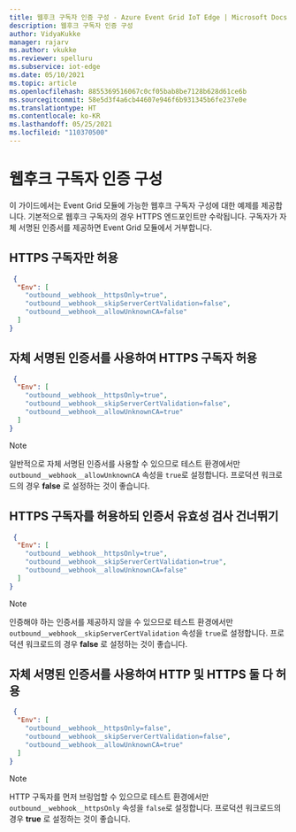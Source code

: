 ```yaml
---
title: 웹후크 구독자 인증 구성 - Azure Event Grid IoT Edge | Microsoft Docs
description: 웹후크 구독자 인증 구성
author: VidyaKukke
manager: rajarv
ms.author: vkukke
ms.reviewer: spelluru
ms.subservice: iot-edge
ms.date: 05/10/2021
ms.topic: article
ms.openlocfilehash: 8855369516067c0cf05bab8be7128b628d61ce6b
ms.sourcegitcommit: 58e5d3f4a6cb44607e946f6b931345b6fe237e0e
ms.translationtype: HT
ms.contentlocale: ko-KR
ms.lasthandoff: 05/25/2021
ms.locfileid: "110370500"
---
```

# <a name="configure-webhook-subscriber-authentication"></a>웹후크 구독자 인증 구성

이 가이드에서는 Event Grid 모듈에 가능한 웹후크 구독자 구성에 대한 예제를 제공합니다. 기본적으로 웹후크 구독자의 경우 HTTPS 엔드포인트만 수락됩니다. 구독자가 자체 서명된 인증서를 제공하면 Event Grid 모듈에서 거부합니다.

## <a name="allow-only-https-subscriber"></a>HTTPS 구독자만 허용

```json
 {
  "Env": [
    "outbound__webhook__httpsOnly=true",
    "outbound__webhook__skipServerCertValidation=false",
    "outbound__webhook__allowUnknownCA=false"
  ]
}
 ```

## <a name="allow-https-subscriber-with-self-signed-certificate"></a>자체 서명된 인증서를 사용하여 HTTPS 구독자 허용

```json
 {
  "Env": [
    "outbound__webhook__httpsOnly=true",
    "outbound__webhook__skipServerCertValidation=false",
    "outbound__webhook__allowUnknownCA=true"
  ]
}
 ```

>[!NOTE]
>일반적으로 자체 서명된 인증서를 사용할 수 있으므로 테스트 환경에서만 `outbound__webhook__allowUnknownCA` 속성을 `true`로 설정합니다. 프로덕션 워크로드의 경우 **false** 로 설정하는 것이 좋습니다.

## <a name="allow-https-subscriber-but-skip-certificate-validation"></a>HTTPS 구독자를 허용하되 인증서 유효성 검사 건너뛰기

```json
 {
  "Env": [
    "outbound__webhook__httpsOnly=true",
    "outbound__webhook__skipServerCertValidation=true",
    "outbound__webhook__allowUnknownCA=false"
  ]
}
 ```

>[!NOTE]
>인증해야 하는 인증서를 제공하지 않을 수 있으므로 테스트 환경에서만 `outbound__webhook__skipServerCertValidation` 속성을 `true`로 설정합니다. 프로덕션 워크로드의 경우 **false** 로 설정하는 것이 좋습니다.

## <a name="allow-both-http-and-https-with-self-signed-certificates"></a>자체 서명된 인증서를 사용하여 HTTP 및 HTTPS 둘 다 허용

```json
 {
  "Env": [
    "outbound__webhook__httpsOnly=false",
    "outbound__webhook__skipServerCertValidation=false",
    "outbound__webhook__allowUnknownCA=true"
  ]
}
 ```

>[!NOTE]
>HTTP 구독자를 먼저 브링업할 수 있으므로 테스트 환경에서만 `outbound__webhook__httpsOnly` 속성을 `false`로 설정합니다. 프로덕션 워크로드의 경우 **true** 로 설정하는 것이 좋습니다.
